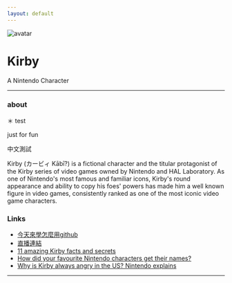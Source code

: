 ```yaml
---
layout: default
---
```


![avatar](avatar.jpg)

# Kirby

A Nintendo Character

- - -

### about

＊ test

just for fun

中文測試

Kirby (カービィ Kābī?) is a fictional character and the titular protagonist of the Kirby series of video games owned by Nintendo and HAL Laboratory. As one of Nintendo's most famous and familiar icons, Kirby's round appearance and ability to copy his foes' powers has made him a well known figure in video games, consistently ranked as one of the most iconic video game characters. 

### Links

 * [今天來學怎麼用github](https://docs.google.com/document/d/1_3H83c_t_rvEIc02xGXfpnKiBq8rfOmjkwPTPy4_SRM/edit)
 * [直播連結](https://www.youtube.com/watch?v=HUygmdbH0gI)
 * [11 amazing Kirby facts and secrets](http://www.officialnintendomagazine.co.uk/41729/11-amazing-kirby-facts-and-secrets/)
 * [How did your favourite Nintendo characters get their names?](http://www.officialnintendomagazine.co.uk/42153/how-did-mario-get-his-name-and-the-origins-of-your-favourite-nintendo-stars/?page=6)
 * [Why is Kirby always angry in the US? Nintendo explains](http://www.gamespot.com/articles/why-is-kirby-always-angry-in-the-us-nintendo-explains/1100-6419263/)

- - -
